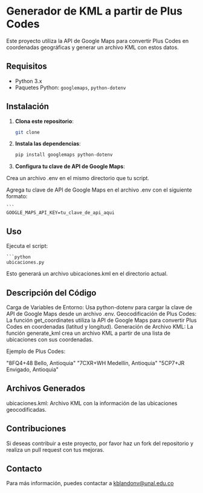 # Generador de KML a partir de Plus Codes

Este proyecto utiliza la API de Google Maps para convertir Plus Codes en coordenadas geográficas y generar un archivo KML con estos datos.

## Requisitos

- Python 3.x
- Paquetes Python: `googlemaps`, `python-dotenv`

## Instalación

1. **Clona este repositorio**:

   ```bash
   git clone 

2. **Instala las dependencias**:

    ```bash
    pip install googlemaps python-dotenv

3. **Configura tu clave de API de Google Maps**:

Crea un archivo .env en el mismo directorio que tu script.

Agrega tu clave de API de Google Maps en el archivo .env con el siguiente formato:

    ```
    GOOGLE_MAPS_API_KEY=tu_clave_de_api_aqui

## Uso
Ejecuta el script:

    ```python
    ubicaciones.py

Esto generará un archivo ubicaciones.kml en el directorio actual.

## Descripción del Código
Carga de Variables de Entorno: Usa python-dotenv para cargar la clave de API de Google Maps desde un archivo .env.
Geocodificación de Plus Codes: La función get_coordinates utiliza la API de Google Maps para convertir Plus Codes en coordenadas (latitud y longitud).
Generación de Archivo KML: La función generate_kml crea un archivo KML a partir de una lista de ubicaciones con sus coordenadas.

Ejemplo de Plus Codes:

"8FQ4+48 Bello, Antioquia"
"7CXR+WH Medellín, Antioquia"
"5CP7+JR Envigado, Antioquia"

## Archivos Generados
ubicaciones.kml: Archivo KML con la información de las ubicaciones geocodificadas.

## Contribuciones
Si deseas contribuir a este proyecto, por favor haz un fork del repositorio y realiza un pull request con tus mejoras.


## Contacto
Para más información, puedes contactar a kblandonv@unal.edu.co

